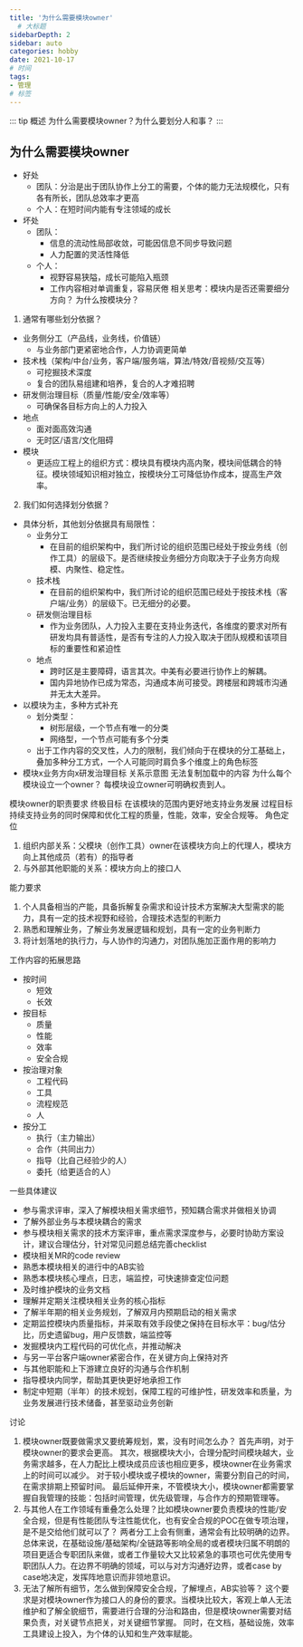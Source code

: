 ```yaml
---
title: '为什么需要模块owner'
  # 大标题
sidebarDepth: 2
sidebar: auto
categories: hobby
date: 2021-10-17
# 时间
tags:
- 管理
# 标签
---
```


::: tip 概述
为什么需要模块owner？为什么要划分人和事？
:::

## 为什么需要模块owner
- 好处
  - 团队：分治是出于团队协作上分工的需要，个体的能力无法规模化，只有各有所长，团队总效率才更高
  - 个人：在短时间内能有专注领域的成长
- 坏处
  - 团队：
    - 信息的流动性局部收敛，可能因信息不同步导致问题
    - 人力配置的灵活性降低
  - 个人：
    - 视野容易狭隘，成长可能陷入瓶颈
    - 工作内容相对单调重复，容易厌倦
相关思考：模块内是否还需要细分方向？
为什么按模块分？
1. 通常有哪些划分依据？
  - 业务侧分工（产品线，业务线，价值链）
    - 与业务部门更紧密地合作，人力协调更简单
  - 技术栈（架构/中台/业务，客户端/服务端，算法/特效/音视频/交互等）
    - 可挖掘技术深度
    - 复合的团队易组建和培养，复合的人才难招聘
  - 研发侧治理目标（质量/性能/安全/效率等）
    - 可确保各目标方向上的人力投入
  - 地点
    - 面对面高效沟通
    - 无时区/语言/文化阻碍
  - 模块
    - 更适应工程上的组织方式：模块具有模块内高内聚，模块间低耦合的特征。模块领域知识相对独立，按模块分工可降低协作成本，提高生产效率。
2. 我们如何选择划分依据？
  - 具体分析，其他划分依据具有局限性：
    - 业务分工
      - 在目前的组织架构中，我们所讨论的组织范围已经处于按业务线（创作工具）的层级下。是否继续按业务细分方向取决于子业务方向规模、内聚性、稳定性。
    - 技术栈
      - 在目前的组织架构中，我们所讨论的组织范围已经处于按技术栈（客户端/业务）的层级下。已无细分的必要。
    - 研发侧治理目标
      - 作为业务团队，人力投入主要在支持业务迭代，各维度的要求对所有研发均具有普适性，是否有专注的人力投入取决于团队规模和该项目标的重要性和紧迫性
    - 地点
      - 跨时区是主要障碍，语言其次。中美有必要进行协作上的解耦。
      - 国内异地协作已成为常态，沟通成本尚可接受。跨楼层和跨城市沟通并无太大差异。
  - 以模块为主，多种方式补充
    - 划分类型：
      - 树形层级，一个节点有唯一的分类
      - 网络型，一个节点可能有多个分类
    - 出于工作内容的交叉性，人力的限制，我们倾向于在模块的分工基础上，叠加多种分工方式，一个人可能同时肩负多个维度上的角色标签
  - 模块x业务方向x研发治理目标 关系示意图
无法复制加载中的内容
为什么每个模块设立一个owner？
每模块设立owner可明确权责到人。

模块owner的职责要求
终极目标
在该模块的范围内更好地支持业务发展
过程目标
持续支持业务的同时保障和优化工程的质量，性能，效率，安全合规等。
角色定位
1. 组织内部关系：父模块（创作工具）owner在该模块方向上的代理人，模块方向上其他成员（若有）的指导者
2. 与外部其他职能的关系：模块方向上的接口人

能力要求
1. 个人具备相当的产能，具备拆解复杂需求和设计技术方案解决大型需求的能力，具有一定的技术视野和经验，合理技术选型的判断力
2. 熟悉和理解业务，了解业务发展逻辑和规划，具有一定的业务判断力
3. 将计划落地的执行力，与人协作的沟通力，对团队施加正面作用的影响力

工作内容的拓展思路
- 按时间
  - 短效
  - 长效
- 按目标
  - 质量
  - 性能
  - 效率
  - 安全合规
- 按治理对象
  - 工程代码
  - 工具
  - 流程规范
  - 人
- 按分工
  - 执行（主力输出）
  - 合作（共同出力）
  - 指导（比自己经验少的人）
  - 委托（给更适合的人）

一些具体建议
- 参与需求评审，深入了解模块相关需求细节，预知耦合需求并做相关协调
- 了解外部业务与本模块耦合的需求
- 参与模块相关需求的技术方案评审，重点需求深度参与，必要时协助方案设计，建议合理估分，针对常见问题总结完善checklist
- 模块相关MR的code review
- 熟悉本模块相关的进行中的AB实验
- 熟悉本模块核心埋点，日志，端监控，可快速排查定位问题
- 及时维护模块的业务文档
- 理解并定期关注模块相关业务的核心指标
- 了解半年期的相关业务规划，了解双月内预期启动的相关需求
- 定期监控模块内质量指标，并采取有效手段使之保持在目标水平：bug/估分比，历史遗留bug，用户反馈数，端监控等
- 发掘模块内工程代码的可优化点，并推动解决
- 与另一平台客户端owner紧密合作，在关键方向上保持对齐
- 与其他职能和上下游建立良好的沟通与合作机制
- 指导模块内同学，帮助其更快更好地承担工作
- 制定中短期（半年）的技术规划，保障工程的可维护性，研发效率和质量，为业务发展进行技术储备，甚至驱动业务创新

讨论
1. 模块owner既要做需求又要统筹规划，累，没有时间怎么办？
首先声明，对于模块owner的要求会更高。
其次，根据模块大小，合理分配时间模块越大，业务需求越多，在人力配比上模块成员应该也相应更多，模块owner在业务需求上的时间可以减少。
对于较小模块或子模块的owner，需要分割自己的时间，在需求排期上预留时间。
最后延伸开来，不管模块大小，模块owner都需要掌握自我管理的技能：包括时间管理，优先级管理，与合作方的预期管理等。
2. 与其他人在工作领域有重叠怎么处理？比如模块owner要负责模块的性能/安全合规，但是有性能团队专注性能优化，也有安全合规的POC在做专项治理，是不是交给他们就可以了？
两者分工上会有侧重，通常会有比较明确的边界。 总体来说，在基础设施/基础架构/全链路等影响全局的或者模块归属不明朗的项目更适合专职团队来做，或者工作量较大又比较紧急的事项也可优先使用专职团队人力。在边界不明确的领域，可以与对方沟通好边界，或者case by case地决定，发挥阵地意识而非领地意识。
3. 无法了解所有细节，怎么做到保障安全合规，了解埋点，AB实验等？
这个要求是对模块owner作为接口人的身份的要求。当模块比较大，客观上单人无法维护和了解全貌细节，需要进行合理的分治和路由，但是模块owner需要对结果负责，对关键节点把关，对关键细节掌握。
同时，在文档，基础设施，效率工具建设上投入，为个体的认知和生产效率赋能。
